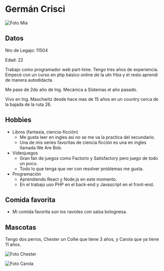 # Germán Crisci

![Foto Mía](https://user-images.githubusercontent.com/80921200/111789788-4ba23a80-88a0-11eb-9f37-3877afd1a8b7.png)

## Datos

Nro de Legajo: 11504

Edad: 22

Trabajo como programador web part-time. 
Tengo tres años de experiencia. 
Empecé con un curso en php básico online de la utn frba y el resto aprendí  de manera autodidacta.

Me pase de 2do año de Ing. Mecánica a Sistemas el año pasado.

Vivo en Ing. Maschwitz desde hace mas de 15 años en un country cerca de la bajada de la ruta 26.

## Hobbies

 - Libros (fantasía, ciencia-ficción)
	 - Me gusta leer en ingles asi no se me va la practica del secundario.
	 - Una de mis series favoritas de ciencia ficción es una en ingles llamada We Are Bob.       
 - Videojuegos
	 - Gran fan de juegos como Factorio y Satisfactory pero juego de todo un poco.
	 - Todo lo que tenga que ver con resolver problemas me gusta.
 - Programación
	 - Aprendiendo React y Node.js en este momento.
	 - En el trabajo uso PHP en el back-end y Javascript en el front-end.

## Comida favorita

- Mi comida favorita son los ravioles con salsa bolognesa.

## Mascotas

Tengo dos perros, Chester un Collie que tiene 3 años, y Carola que ya tiene 11 años.

![Foto Chester](https://user-images.githubusercontent.com/80921200/111881749-c185cf00-8990-11eb-93e3-dd952519b3b3.jpg)

![Foto Carola](https://user-images.githubusercontent.com/80921200/111881752-c3e82900-8990-11eb-9726-27a61d574ae5.jpg)
